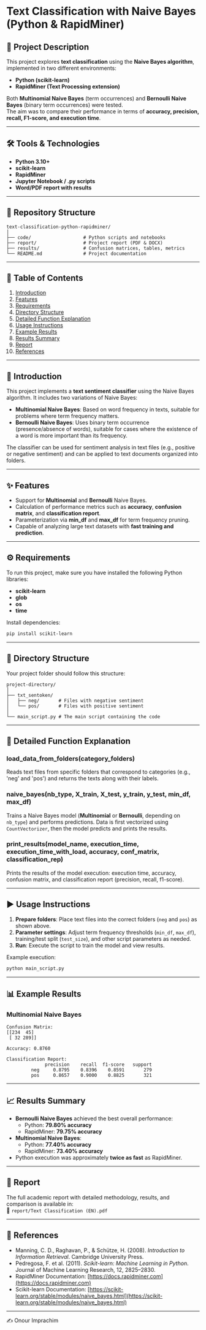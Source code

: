 # Text Classification with Naive Bayes (Python & RapidMiner)

## 📌 Project Description
This project explores **text classification** using the **Naive Bayes algorithm**, implemented in two different environments:  
- **Python (scikit-learn)**  
- **RapidMiner (Text Processing extension)**  

Both **Multinomial Naive Bayes** (term occurrences) and **Bernoulli Naive Bayes** (binary term occurrences) were tested.  
The aim was to compare their performance in terms of **accuracy, precision, recall, F1-score, and execution time**.

---

## 🛠️ Tools & Technologies
- **Python 3.10+**
- **scikit-learn**
- **RapidMiner**
- **Jupyter Notebook / .py scripts**
- **Word/PDF report with results**

---

## 📂 Repository Structure
```
text-classification-python-rapidminer/
│
├── code/                   # Python scripts and notebooks
├── report/                 # Project report (PDF & DOCX)
├── results/                # Confusion matrices, tables, metrics
└── README.md               # Project documentation
```

---

## 📖 Table of Contents
1. [Introduction](#introduction)
2. [Features](#features)
3. [Requirements](#requirements)
4. [Directory Structure](#directory-structure)
5. [Detailed Function Explanation](#detailed-function-explanation)
6. [Usage Instructions](#usage-instructions)
7. [Example Results](#example-results)
8. [Results Summary](#results-summary)
9. [Report](#report)
10. [References](#references)

---

## 🔎 Introduction
This project implements a **text sentiment classifier** using the Naive Bayes algorithm. It includes two variations of Naive Bayes:

- **Multinomial Naive Bayes**: Based on word frequency in texts, suitable for problems where term frequency matters.
- **Bernoulli Naive Bayes**: Uses binary term occurrence (presence/absence of words), suitable for cases where the existence of a word is more important than its frequency.

The classifier can be used for sentiment analysis in text files (e.g., positive or negative sentiment) and can be applied to text documents organized into folders.

---

## ✨ Features
- Support for **Multinomial** and **Bernoulli** Naive Bayes.
- Calculation of performance metrics such as **accuracy**, **confusion matrix**, and **classification report**.
- Parameterization via **min_df** and **max_df** for term frequency pruning.
- Capable of analyzing large text datasets with **fast training and prediction**.

---

## ⚙️ Requirements
To run this project, make sure you have installed the following Python libraries:

- **scikit-learn**
- **glob**
- **os**
- **time**

Install dependencies:

```bash
pip install scikit-learn
```

---

## 📁 Directory Structure
Your project folder should follow this structure:

```
project-directory/
│
├── txt_sentoken/
│   ├── neg/       # Files with negative sentiment
│   └── pos/       # Files with positive sentiment
│
└── main_script.py # The main script containing the code
```

---

## 🔧 Detailed Function Explanation

### load_data_from_folders(category_folders)
Reads text files from specific folders that correspond to categories (e.g., 'neg' and 'pos') and returns the texts along with their labels.

### naive_bayes(nb_type, X_train, X_test, y_train, y_test, min_df, max_df)
Trains a Naive Bayes model (**Multinomial** or **Bernoulli**, depending on `nb_type`) and performs predictions. Data is first vectorized using `CountVectorizer`, then the model predicts and prints the results.

### print_results(model_name, execution_time, execution_time_with_load, accuracy, conf_matrix, classification_rep)
Prints the results of the model execution: execution time, accuracy, confusion matrix, and classification report (precision, recall, f1-score).

---

## ▶️ Usage Instructions
1. **Prepare folders**: Place text files into the correct folders (`neg` and `pos`) as shown above.
2. **Parameter settings**: Adjust term frequency thresholds (`min_df`, `max_df`), training/test split (`test_size`), and other script parameters as needed.
3. **Run**: Execute the script to train the model and view results.

Example execution:
```bash
python main_script.py
```

---

## 📊 Example Results

### Multinomial Naive Bayes
```
Confusion Matrix:
[[234  45]
 [ 32 289]]

Accuracy: 0.8760

Classification Report:
              precision    recall  f1-score   support
         neg     0.8795    0.8396    0.8591       279
         pos     0.8657    0.9000    0.8825       321
```

---

## 📈 Results Summary
- **Bernoulli Naive Bayes** achieved the best overall performance:
  - Python: **79.80% accuracy**
  - RapidMiner: **79.75% accuracy**
- **Multinomial Naive Bayes**:
  - Python: **77.40% accuracy**
  - RapidMiner: **73.40% accuracy**
- Python execution was approximately **twice as fast** as RapidMiner.

---

## 📄 Report
The full academic report with detailed methodology, results, and comparison is available in:  
📂 `report/Text Classification (EN).pdf`

---

## 📜 References
- Manning, C. D., Raghavan, P., & Schütze, H. (2008). *Introduction to Information Retrieval*. Cambridge University Press.  
- Pedregosa, F. et al. (2011). *Scikit-learn: Machine Learning in Python*. Journal of Machine Learning Research, 12, 2825–2830.  
- RapidMiner Documentation: [https://docs.rapidminer.com](https://docs.rapidminer.com)  
- Scikit-learn Documentation: [https://scikit-learn.org/stable/modules/naive_bayes.html](https://scikit-learn.org/stable/modules/naive_bayes.html)  

---

✍️  Onour Imprachim

